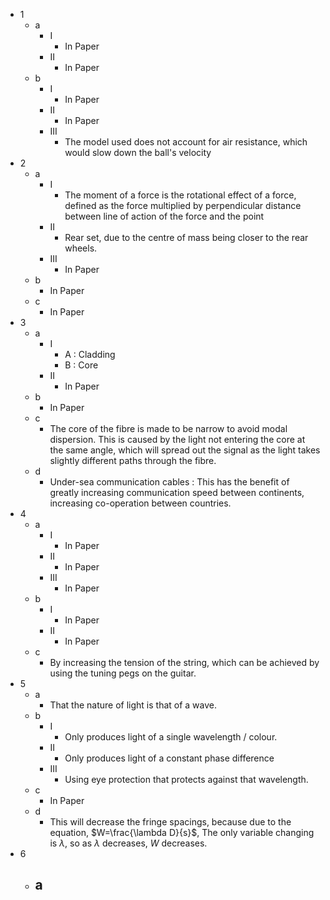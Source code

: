 - 1
	- a
		- I
			- In Paper
		- II
			- In Paper
	- b
		- I
			- In Paper
		- II
			- In Paper
		- III
			- The model used does not account for air resistance, which would slow down the ball's velocity
- 2
	- a
		- I
			- The moment of a force is the rotational effect of a force, defined as the force multiplied by perpendicular distance between line of action of the force and the point
		- II
			- Rear set, due to the centre of mass being closer to the rear wheels.
		- III
			- In Paper
	- b
		- In Paper
	- c
		- In Paper
- 3
	- a
		- I
			- A : Cladding
			- B : Core
		- II
			- In Paper
	- b
		- In Paper
	- c
		- The core of the fibre is made to be narrow to avoid modal dispersion. This is caused by the light not entering the core at the same angle, which will spread out the signal as the light takes slightly different paths through the fibre.
	- d
		- Under-sea communication cables : This has the benefit of greatly increasing communication speed between continents, increasing co-operation between countries.
- 4
	- a
		- I
			- In Paper
		- II
			- In Paper
		- III
			- In Paper
	- b
		- I
			- In Paper
		- II
			- In Paper
	- c
		- By increasing the tension of the string, which can be achieved by using the tuning pegs on the guitar.
- 5
	- a
		- That the nature of light is that of a wave.
	- b
		- I
			- Only produces light of a single wavelength / colour.
		- II
			- Only produces light of a constant phase difference
		- III
			- Using eye protection that protects against that wavelength.
	- c
		- In Paper
	- d
		- This will decrease the fringe spacings, because due to the equation, $W=\frac{\lambda D}{s}$, The only variable changing is $\lambda$, so as $\lambda$ decreases, $W$ decreases.
- 6
	- a
		-   